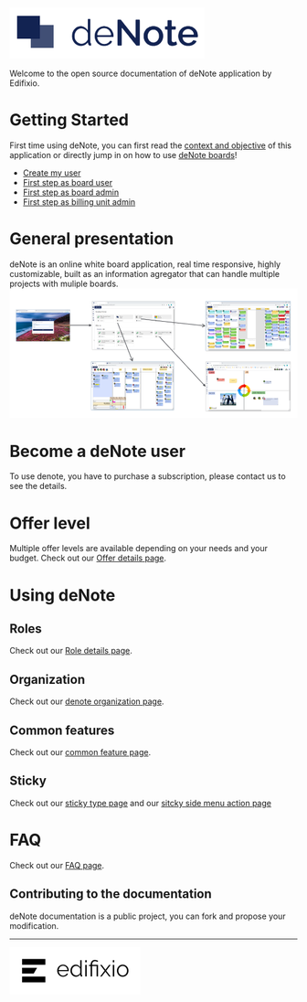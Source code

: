 

![deNote Logo](./assets/images/denote-logo.png)


Welcome to the open source documentation of deNote application by Edifixio.

# Getting Started
First time using deNote, you can first read the [context and objective](context-and-objectives) of this application or directly jump in on how to use [deNote boards](board)!
* [Create my user](new-user)
* [First step as board user](new-project-user)
* [First step as board admin](new-project-admin)
* [First step as billing unit admin](new-bu-admin)


# General presentation
deNote is an online white board application, real time responsive, highly customizable, built as an information agregator that can handle multiple projects with muliple boards.
![deNote Navigation](./assets/images/global-navigation.jpg)


# Become a deNote user
To use denote, you have to purchase a subscription, please contact us to see the details.

# Offer level
Multiple offer levels are available depending on your needs and your budget.
Check out our [Offer details page](offer-detail).


# Using deNote

## Roles

Check out our [Role details page](roles).

## Organization

Check out our [denote organization page](organization).

## Common features

Check out our [common feature page](common-features).

## Sticky

Check out our [sticky type page](sticky-types) and our [sitcky side menu action page](sticky-side-menu)

# FAQ

Check out our [FAQ page](FAQ).

## Contributing to the documentation
deNote documentation is a public project, you can fork and propose your modification.


---

[![Edifixio](./assets/images/edifixio-logo.png)](https://www.edifixio.com/)